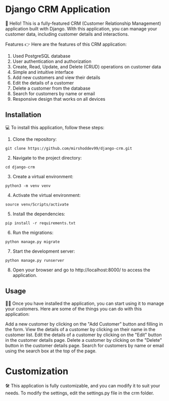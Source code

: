 # Django CRM Application
  👋 Hello! This is a fully-featured CRM (Customer Relationship Management) application built with Django. With this application, you can manage your customer data, including customer details and interactions.

Features
👉 Here are the features of this CRM application:

1. Used PostgreSQL database
2. User authentication and authorization
3. Create, Read, Update, and Delete (CRUD) operations on customer data
4. Simple and intuitive interface
5. Add new customers and view their details
6. Edit the details of a customer
7. Delete a customer from the database
8. Search for customers by name or email
9. Responsive design that works on all devices

## Installation
💻 To install this application, follow these steps:

1. Clone the repository:

`git clone https://github.com/mirshoddev99/django-crm.git`
  
2. Navigate to the project directory:
  
  ```cd django-crm```

3. Create a virtual environment:
  
  ```python3 -m venv venv```

4. Activate the virtual environment:
  
  ```source venv/Scripts/activate```

5. Install the dependencies:
  
  ```pip install -r requirements.txt```

6. Run the migrations:
  
  ```python manage.py migrate```

7. Start the development server:
  
  ```python manage.py runserver```
  
8. Open your browser and go to http://localhost:8000/ to access the application.

## Usage
👨‍💼 Once you have installed the application, you can start using it to manage your customers. Here are some of the things you can do with this application:

  Add a new customer by clicking on the "Add Customer" button and filling in the form.
  View the details of a customer by clicking on their name in the customer list.
  Edit the details of a customer by clicking on the "Edit" button in the customer details page.
  Delete a customer by clicking on the "Delete" button in the customer details page.
  Search for customers by name or email using the search box at the top of the page.
  
# Customization
🛠️ This application is fully customizable, and you can modify it to suit your needs. To modify the settings, edit the settings.py file in the crm folder.
